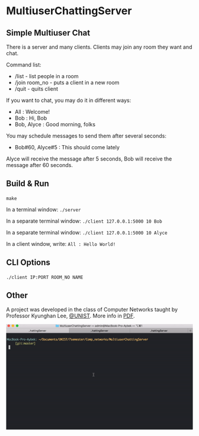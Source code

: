 # MultiuserChattingServer

## Simple Multiuser Chat

There is a server and many clients. Clients may join any room they want and chat.

Command list:

* /list - list people in a room
* /join room_no - puts a client in a new room
* /quit - quits client

If you want to chat, you may do it in different ways:

* All : Welcome!
* Bob : Hi, Bob
* Bob, Alyce : Good morning, folks

You may schedule messages to send them after several seconds:

* Bob#60, Alyce#5 : This should come lately

Alyce will receive the message after 5 seconds, Bob will receive the message after 60 seconds.

## Build & Run

`make`

In a terminal window: `./server`

In a separate terminal window: `./client 127.0.0.1:5000 10 Bob`

In a separate terminal window: `./client 127.0.0.1:5000 10 Alyce`

In a client window, write: `All : Hello World!`

## CLI Options

`./client IP:PORT ROOM_NO NAME`

## Other

A project was developed in the class of Computer Networks taught by Professor Kyunghan Lee, [@UNIST](http://unist.ac.kr/). More info in [PDF](/Project2-Multiuser%20Chatting%20Server.pdf).

![](demo.gif)
